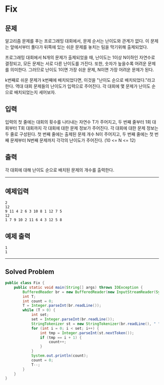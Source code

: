 # Fix

## 문제
알고리즘 문제를 푸는 프로그래밍 대회에서, 문제 순서는 난이도와 관계가 없다. 이 문제는 앞에서부터 풀다가 뒤쪽에 있는 쉬운 문제를 놓치는 팀을 막기위해 출제되었다.

프로그래밍 대회에서 N개의 문제가 출제되었을 때, 난이도는 1이상 N이하인 자연수로 결정되고, 모든 문제는 서로 다른 난이도를 가진다. 또한, 숫자가 높을수록 어려운 문제를 의미한다. 그러므로 난이도 1이면 가장 쉬운 문제, N이면 가장 어려운 문제가 된다.

k번째로 쉬운 문제가 k번째에 배치되었다면, 이것을 "난이도 순으로 배치되었다."라고 한다. 역대 대회 문제들의 난이도가 입력으로 주어진다. 각 대회에 몇 문제가 난이도 순으로 배치되었는지 세어보자.

## 입력
입력의 첫 줄에는 대회의 횟수를 나타내는 자연수 T가 주어지고, 두 번째 줄부터 1회 대회부터 T회 대회까지 각 대회에 대한 문제 정보가 주어진다.
각 대회에 대한 문제 정보는 두 줄로 구성된다. 첫 번째 줄에는 출제된 문제 개수 N이 주어지고, 두 번째 줄에는 첫 번째 문제부터 N번째 문제까지 각각의 난이도가 주어진다. (10 <= N <= 12)

## 출력
각 대회에 대해 난이도 순으로 배치된 문제의 개수를 출력한다.

---

## 예제입력
```
2
12
9 11 4 2 6 3 10 8 1 12 7 5
12
1 7 9 10 2 11 6 4 3 12 5 8
```

## 예제 출력
```
1
1
```

---
## Solved Problem

```java
public class Fix {
    public static void main(String[] args) throws IOException {
        BufferedReader br = new BufferedReader(new InputStreamReader(System.in));;
        int T;
        int count = 0;
        T = Integer.parseInt(br.readLine());
        while (T > 0) {
            int set;
            set = Integer.parseInt(br.readLine());
            StringTokenizer st = new StringTokenizer(br.readLine(), " ");
            for (int i = 0; i < set; i++) {
                int tmp = Integer.parseInt(st.nextToken());
                if (tmp == i + 1) {
                    count++;
                }
            }
            System.out.println(count);
            count = 0;
            T--;
        }
    }
}
```
